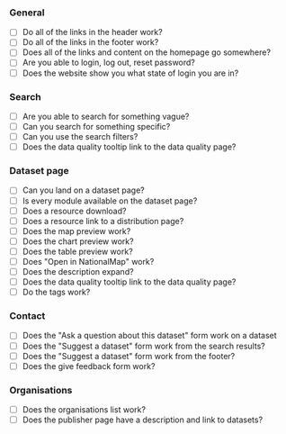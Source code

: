 ### General

*   [ ] Do all of the links in the header work?
*   [ ] Do all of the links in the footer work?
*   [ ] Does all of the links and content on the homepage go somewhere?
*   [ ] Are you able to login, log out, reset password?
*   [ ] Does the website show you what state of login you are in?

### Search

*   [ ] Are you able to search for something vague?
*   [ ] Can you search for something specific?
*   [ ] Can you use the search filters?
*   [ ] Does the data quality tooltip link to the data quality page?

### Dataset page

*   [ ] Can you land on a dataset page?
*   [ ] Is every module available on the dataset page?
*   [ ] Does a resource download?
*   [ ] Does a resource link to a distribution page?
*   [ ] Does the map preview work?
*   [ ] Does the chart preview work?
*   [ ] Does the table preview work?
*   [ ] Does "Open in NationalMap" work?
*   [ ] Does the description expand?
*   [ ] Does the data quality tooltip link to the data quality page?
*   [ ] Do the tags work?

### Contact

*   [ ] Does the "Ask a question about this dataset" form work on a dataset
*   [ ] Does the "Suggest a dataset" form work from the search results?
*   [ ] Does the "Suggest a dataset" form work from the footer?
*   [ ] Does the give feedback form work?

### Organisations

*   [ ] Does the organisations list work?
*   [ ] Does the publisher page have a description and link to datasets?
